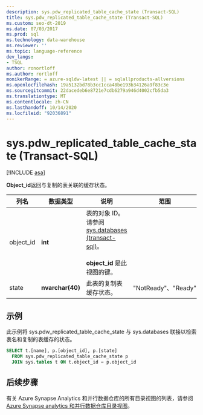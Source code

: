 ```yaml
---
description: sys.pdw_replicated_table_cache_state (Transact-SQL)
title: sys.pdw_replicated_table_cache_state (Transact-SQL)
ms.custom: seo-dt-2019
ms.date: 07/03/2017
ms.prod: sql
ms.technology: data-warehouse
ms.reviewer: ''
ms.topic: language-reference
dev_langs:
- TSQL
author: ronortloff
ms.author: rortloff
monikerRange: = azure-sqldw-latest || = sqlallproducts-allversions
ms.openlocfilehash: 19a5132bd78b3cc1cca48be193b34126a9f83c3e
ms.sourcegitcommit: 22dacedeb6e8721e7cdb6279a946d4002cfb5da3
ms.translationtype: MT
ms.contentlocale: zh-CN
ms.lasthandoff: 10/14/2020
ms.locfileid: "92036891"
---
```

# <a name="syspdw_replicated_table_cache_state-transact-sql"></a>sys.pdw_replicated_table_cache_state (Transact-SQL)
[!INCLUDE [asa](../../includes/applies-to-version/asa.md)]

  **Object_id**返回与复制的表关联的缓存状态。  
  
|列名|数据类型|说明|范围|  
|-----------------|---------------|-----------------|-----------|  
|object_id|**int**|表的对象 ID。 请参阅 [sys.databases &#40;transact-sql&#41;](../../relational-databases/system-catalog-views/sys-objects-transact-sql.md)。<br /><br /> **object_id** 是此视图的键。||  
|state|**nvarchar(40)**|此表的复制表缓存状态。|"NotReady"、"Ready"|  
  
## <a name="example"></a>示例
此示例将 sys.pdw_replicated_table_cache_state 与 sys.databases 联接以检索表名和复制的表缓存的状态。

```sql
SELECT t.[name], p.[object_id], p.[state]
  FROM sys.pdw_replicated_table_cache_state p 
  JOIN sys.tables t ON t.object_id = p.object_id
```



## <a name="next-steps"></a>后续步骤  
 有关 Azure Synapse Analytics 和并行数据仓库的所有目录视图的列表，请参阅 [Azure Synapse analytics 和并行数据仓库目录视图](../../relational-databases/system-catalog-views/sql-data-warehouse-and-parallel-data-warehouse-catalog-views.md)。   
  
